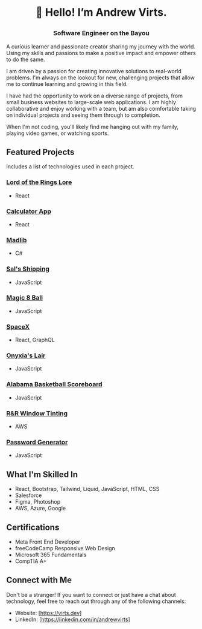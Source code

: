 # <p align="center">👋 Hello! I’m Andrew Virts.</p>
### <p align="center">Software Engineer on the Bayou</p>
A curious learner and passionate creator sharing my journey with the world. Using my skills and passions to make a positive impact and empower others to do the same. 

I am driven by a passion for creating innovative solutions to real-world problems. I'm always on the lookout for new, challenging projects that allow me to continue learning and growing in this field.

I have had the opportunity to work on a diverse range of projects, from small business websites to large-scale web applications. I am highly collaborative and enjoy working with a team, but am also comfortable taking on individual projects and seeing them through to completion.

When I'm not coding, you'll likely find me hanging out with my family, playing video games, or watching sports.

## Featured Projects
Includes a list of technologies used in each project.

### [Lord of the Rings Lore](https://github.com/asvirts/lotr-lore)
- React
### [Calculator App](https://github.com/asvirts/React-Calculator-App)
- React
### [Madlib](https://github.com/asvirts/Madlib)
- C#
### [Sal's Shipping](https://github.com/asvirts/codecademy-sals-shipping)
- JavaScript

### [Magic 8 Ball](https://github.com/asvirts/codecademy-magic-8-ball)
- JavaScript
### [SpaceX](https://github.com/asvirts/space-x)
- React, GraphQL
### [Onyxia's Lair](https://github.com/asvirts/onyxias-lair)
- JavaScript
### [Alabama Basketball Scoreboard](https://github.com/asvirts/scrimba-basketball-scoreboard)
- JavaScript
### [R&R Window Tinting](https://github.com/asvirts/r-and-r)
- AWS
### [Password Generator](https://github.com/asvirts/password-generator)
- JavaScript

## What I'm Skilled In

- React, Bootstrap, Tailwind, Liquid, JavaScript, HTML, CSS
- Salesforce
- Figma, Photoshop
- AWS, Azure, Google

## Certifications

- Meta Front End Developer
- freeCodeCamp Responsive Web Design
- Microsoft 365 Fundamentals
- CompTIA A+

## Connect with Me

Don't be a stranger! If you want to connect or just have a chat about technology, feel free to reach out through any of the following channels:

- Website: [https://virts.dev]
- LinkedIn: [https://linkedin.com/in/andrewvirts]
